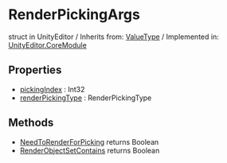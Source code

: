# RenderPickingArgs
struct in UnityEditor
 / Inherits from: <a href="https://docs.unity3d.com/6000.1/Documentation/ScriptReference/ValueType.html">ValueType</a> / Implemented in: <a href="https://docs.unity3d.com/6000.1/Documentation/ScriptReference/UnityEditor.CoreModule.html">UnityEditor.CoreModule</a>

## Properties
- <a href="https://docs.unity3d.com/6000.1/Documentation/ScriptReference/RenderPickingArgs-pickingIndex.html">pickingIndex</a> : Int32
- <a href="https://docs.unity3d.com/6000.1/Documentation/ScriptReference/RenderPickingArgs-renderPickingType.html">renderPickingType</a> : RenderPickingType

## Methods
- <a href="https://docs.unity3d.com/6000.1/Documentation/ScriptReference/RenderPickingArgs.NeedToRenderForPicking.html">NeedToRenderForPicking</a> returns Boolean
- <a href="https://docs.unity3d.com/6000.1/Documentation/ScriptReference/RenderPickingArgs.RenderObjectSetContains.html">RenderObjectSetContains</a> returns Boolean

